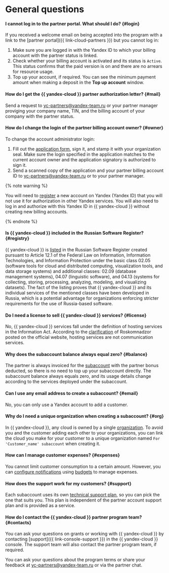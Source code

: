 
# General questions

#### I cannot log in to the partner portal. What should I do? {#login}

If you received a welcome email on being accepted into the program with a link to the [partner portal]({{ link-cloud-partners }}) but you cannot log in:

1. Make sure you are logged in with the Yandex ID to which your billing account with the partner status is linked.
1. Check whether your billing account is activated and its status is `Active`.
    This status confirms that the paid version is on and there are no arrears for resource usage.
1. Top up your account, if required. You can see the minimum payment amount when making a deposit in the **Top up account** window.

#### How do I get the {{ yandex-cloud }} partner authorization letter? {#mail}

Send a request to [yc-partners@yandex-team.ru](mailto:yc-partners@yandex-team.ru) or your partner manager proviging your company name, TIN, and the billing account of your company with the partner status.

#### How do I change the login of the partner billing account owner? {#owner}

To change the account administrator login:

1. Fill out the [application form](https://disk.yandex.ru/i/vYSMw7adOHSHUA), sign it, and stamp it with your organization seal. Make sure the login specified in the application matches to the current account owner and the application signatory is authorized to sign it.
1. Send a scanned copy of the application and your partner billing account ID to [yc-partners@yandex-team.ru](mailto:yc-partners@yandex-team.ru) or to your partner manager.

{% note warning %}

You will need to [register](https://yandex.ru/support/id/authorization/registration.html) a new account on Yandex (Yandex ID) that you will not use it for authorization in other Yandex services. You will also need to log in and authorize with this Yandex ID in {{ yandex-cloud }} without creating new billing accounts.

{% endnote %}


#### Is {{ yandex-cloud }} included in the Russian Software Register? {#registry}

{{ yandex-cloud }} is [listed](https://reestr.digital.gov.ru/reestr/310636/?sphrase_id=583415) in the Russian Software Register created pursuant to Article 12.1 of the Federal Law on Information, Information Technologies, and Information Protection under the basic class 02.05 (software tools for cloud and distributed computing, visualization tools, and data storage systems) and additional classes: 02.09 (database management systems), 04.07 (linguistic software), and 04.13 (systems for collecting, storing, processing, analyzing, modeling, and visualizing datasets). The fact of the listing proves that {{ yandex-cloud }} and its individual services of the mentioned classes have been developed in Russia, which is a potential advantage for organizations enforcing stricter requirements for the use of Russia-based software.

#### Do I need a license to sell {{ yandex-cloud }} services? {#license}

No, {{ yandex-cloud }} services fall under the definition of hosting services in the Information Act. According to the [clarification](https://rkn.gov.ru/it/control/p852/) of Roskomnadzor posted on the official website, hosting services are not communication services.


#### Why does the subaccount balance always equal zero? {#balance}

The partner is always invoiced for the [subaccount](../../partner/terms.md#sub-account) with the partner bonus deducted, so there is no need to top up your subaccount directly. The subaccount balance always equals zero, and its usage details change according to the services deployed under the subaccount.

#### Can I use any email address to create a subaccount? {#email}

No, you can only use a Yandex account to add a customer.

#### Why do I need a unique organization when creating a subaccount? {#org}

In {{ yandex-cloud }}, any cloud is owned by a single [organization](../../organization/quickstart.md). To avoid you and the customer adding each other to your organizations, you can link the cloud you make for your customer to a unique organization named `For 'Customer_name' subaccount` when creating it.

#### How can I manage customer expenses? {#expenses}

You cannot limit customer consumption to a certain amount. However, you can [configure notifications](../../billing/operations/budgets.md) using [budgets](../../billing/concepts/budget.md) to manage expenses.

#### How does the support work for my customers? {#support}

Each subaccount uses its own [technical support plan](../../support/pricing.md), so you can pick the one that suits you. This plan is independent of the partner account support plan and is provided as a service.

#### How do I contact the {{ yandex-cloud }} partner program team? {#contacts}

You can ask your questions on grants or working with {{ yandex-cloud }} by contacting [support]({{ link-console-support }}) in the {{ yandex-cloud }} console. The support team will also contact the partner program team, if required.

You can ask your questions about the program terms or share your feedback at [yc-partners@yandex-team.ru](mailto:yc-partners@yandex-team.ru) or via the partner chat.
